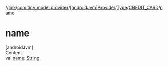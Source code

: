 //[link](../../../../index.md)/[com.tink.model.provider](../../../index.md)/[[androidJvm]Provider](../../index.md)/[Type](../index.md)/[CREDIT_CARD](index.md)/[name](name.md)



# name  
[androidJvm]  
Content  
val [name](name.md): [String](https://kotlinlang.org/api/latest/jvm/stdlib/kotlin/-string/index.html)  



